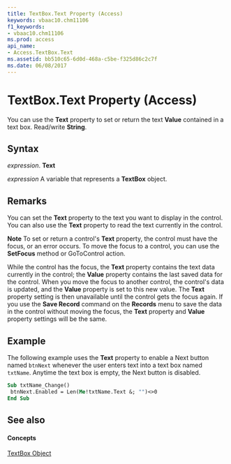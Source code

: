 ```yaml
---
title: TextBox.Text Property (Access)
keywords: vbaac10.chm11106
f1_keywords:
- vbaac10.chm11106
ms.prod: access
api_name:
- Access.TextBox.Text
ms.assetid: bb510c65-6d0d-468a-c5be-f325d86c2c7f
ms.date: 06/08/2017
---
```



# TextBox.Text Property (Access)

You can use the **Text** property to set or return the text **Value** contained in a text box. Read/write **String**.


## Syntax

 _expression_. **Text**

 _expression_ A variable that represents a **TextBox** object.


## Remarks

You can set the **Text** property to the text you want to display in the control. You can also use the **Text** property to read the text currently in the control.


 **Note**  To set or return a control's **Text** property, the control must have the focus, or an error occurs. To move the focus to a control, you can use the **SetFocus** method or GoToControl action.

While the control has the focus, the **Text** property contains the text data currently in the control; the **Value** property contains the last saved data for the control. When you move the focus to another control, the control's data is updated, and the **Value** property is set to this new value. The **Text** property setting is then unavailable until the control gets the focus again. If you use the **Save Record** command on the **Records** menu to save the data in the control without moving the focus, the **Text** property and **Value** property settings will be the same.


## Example

The following example uses the **Text** property to enable a Next button named `btnNext` whenever the user enters text into a text box named `txtName`. Anytime the text box is empty, the Next button is disabled.


```vb
Sub txtName_Change()  
 btnNext.Enabled = Len(Me!txtName.Text &; "")<>0 
End Sub
```


## See also


#### Concepts


[TextBox Object](textbox-object-access.md)

